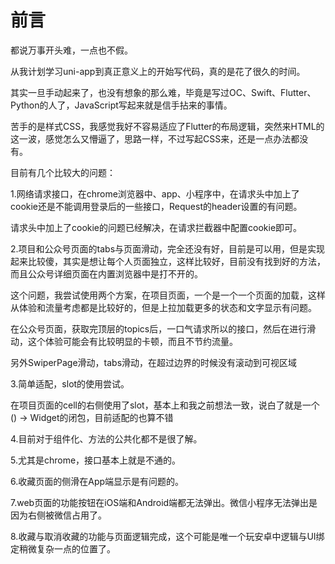 # 前言
都说万事开头难，一点也不假。

从我计划学习uni-app到真正意义上的开始写代码，真的是花了很久的时间。

其实一旦手动起来了，也没有想象的那么难，毕竟是写过OC、Swift、Flutter、Python的人了，JavaScript写起来就是信手拈来的事情。

苦手的是样式CSS，我感觉我好不容易适应了Flutter的布局逻辑，突然来HTML的这一波，感觉怎么又懵逼了，思路一样，不过写起CSS来，还是一点办法都没有。

目前有几个比较大的问题：

1.网络请求接口，在chrome浏览器中、app、小程序中，在请求头中加上了cookie还是不能调用登录后的一些接口，Request的header设置的有问题。

请求头中加上了cookie的问题已经解决，在请求拦截器中配置cookie即可。

2.项目和公众号页面的tabs与页面滑动，完全还没有好，目前是可以用，但是实现起来比较傻，其实是想让每个人页面独立，这样比较好，目前没有找到好的方法，而且公众号详细页面在内置浏览器中是打不开的。

这个问题，我尝试使用两个方案，在项目页面，一个是一个一个页面的加载，这样从体验和流量考虑都是比较好的，但是上拉加载更多的状态和文字显示有问题。

在公众号页面，获取完顶层的topics后，一口气请求所以的接口，然后在进行滑动，这个体验可能会有比较明显的卡顿，而且不节约流量。

另外SwiperPage滑动，tabs滑动，在超过边界的时候没有滚动到可视区域

3.简单适配，slot的使用尝试。

在项目页面的cell的右侧使用了slot，基本上和我之前想法一致，说白了就是一个() -> Widget的闭包，目前适配的也算不错

4.目前对于组件化、方法的公共化都不是很了解。

5.尤其是chrome，接口基本上就是不通的。

6.收藏页面的侧滑在App端显示是有问题的。

7.web页面的功能按钮在iOS端和Android端都无法弹出。微信小程序无法弹出是因为右侧被微信占用了。

8.收藏与取消收藏的功能与页面逻辑完成，这个可能是唯一个玩安卓中逻辑与UI绑定稍微复杂一点的位置了。
